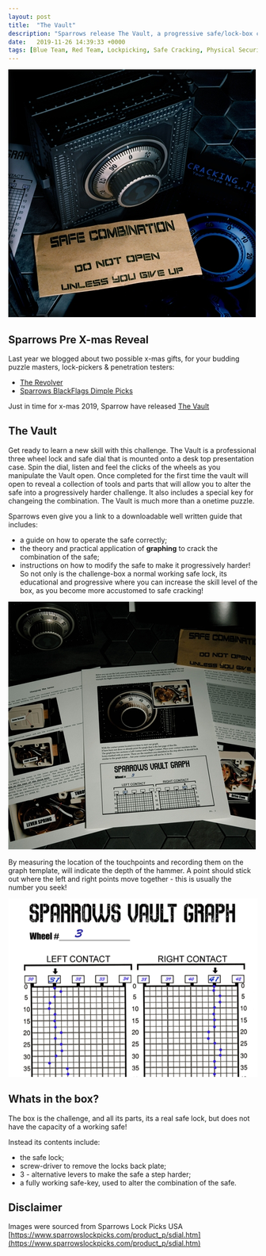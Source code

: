 ```yaml
---
layout: post
title:  "The Vault"
description: "Sparrows release The Vault, a progressive safe/lock-box challenge for learning how to crack safes!"
date:   2019-11-26 14:39:33 +0000
tags: [Blue Team, Red Team, Lockpicking, Safe Cracking, Physical Security, Puzzles]
---
```


![Sparrows Vault](/assets/the_vault.jpg)

## Sparrows Pre X-mas Reveal

Last year we blogged about two possible x-mas gifts, for your budding puzzle masters, lock-pickers & penetration testers:
 * [The Revolver](https://www.netscylla.com/blog/2018/11/15/The-Revolver.html)
 * [Sparrows BlackFlags Dimple Picks](https://www.netscylla.com/blog/2018/12/17/Sparrows-BlackFlags.html)

Just in time for x-mas 2019, Sparrow have released [The Vault](https://www.sparrowslockpicks.com/product_p/sdial.htm)

## The Vault
Get ready to learn a new skill with this challenge. The Vault is a professional three wheel lock and safe dial that is mounted onto a desk top presentation case. Spin the dial, listen and feel the clicks of the wheels as you manipulate the Vault open. Once completed for the first time the vault will open to reveal a collection of tools and parts that will allow you to alter the safe into a progressively harder challenge. It also includes a special key for changeing the combination. The Vault is much more than a onetime puzzle.

Sparrows even give you a link to a downloadable well written guide that includes:
 * a guide on how to operate the safe correctly;
 * the theory and practical application of **graphing** to crack the combination of the safe;
 * instructions on how to modify the safe to make it progressively harder!
So not only is the challenge-box a normal working safe lock, its educational and progressive where you can increase the skill level of the box, as you become more accustomed to safe cracking!
 
![Sparrows Vault Guide](/assets/the_vault_guide.jpg)

By measuring the location of the touchpoints and recording them on the graph template, will indicate the depth of the hammer. A point should stick out where the left and right points move together - this is usually the number you seek!

![Sparrows Vault Graph](/assets/the_vault_graph.png)

## Whats in the box?

The box is the challenge, and all its parts, its a real safe lock, but does not have the capacity of a working safe!

Instead its contents include:
 * the safe lock;
 * screw-driver to remove the locks back plate;
 * 3 - alternative levers to make the safe a step harder;
 * a fully working safe-key, used to alter the combination of the safe.

## Disclaimer
Images were sourced from Sparrows Lock Picks USA [https://www.sparrowslockpicks.com/product_p/sdial.htm](https://www.sparrowslockpicks.com/product_p/sdial.htm)